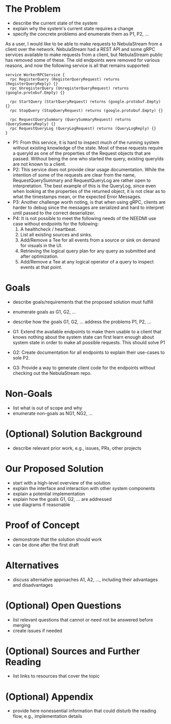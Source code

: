# The Problem
- describe the current state of the system
- explain why the system's current state requires a change
- specify the concrete problems and enumerate them as P1, P2, ...

As a user, I would like to be able to make requests to NebulaStream from a client over the network.
NebulaStream had a REST API and some gRPC services available to make requests from a client, but NebulaStream public has removed some of these. The old endpoints were removed for various reasons, and now the following service is all that remains supported:
```
service WorkerRPCService {
  rpc RegisterQuery (RegisterQueryRequest) returns (RegisterQueryReply) {}
  rpc UnregisterQuery (UnregisterQueryRequest) returns (google.protobuf.Empty) {}

  rpc StartQuery (StartQueryRequest) returns (google.protobuf.Empty) {}
  rpc StopQuery (StopQueryRequest) returns (google.protobuf.Empty) {}

  rpc RequestQuerySummary (QuerySummaryRequest) returns (QuerySummaryReply) {}
  rpc RequestQueryLog (QueryLogRequest) returns (QueryLogReply) {}
}
```
- P1: From this service, it is hard to inspect much of the running system without existing knowledge of the state. Most of these requests require a queryId as one of the properties of the Request objects that are passed. Without being the one who started the query, existing queryIds are not known to a client. 
- P2: This service does not provide clear usage documentation. While the intention of some of the requests are clear from the name, RequestQuerySummary and RequestQueryLog are rather open to interpretation. The best example of this is the QueryLog, since even when looking at the properties of the returned object, it is not clear as to what the timestamps mean, or the expected Error Messages.
- P3: Another challenge worth noting, is that when using gRPC, clients are harder to debug since the messages are serialized and hard to interpret until passed to the correct deserializer.
- P4: It is not possible to meet the following needs of the NEEDMI use case without endpoints for the following:
    1. A healthcheck / heartbeat.
    1. List all existing sources and sinks.
    1. Add/Remove a Tee for all events from a source or sink on demand for visuals in the UI.
    1. Retrieving the logical query plan for any query as submitted and after optimization.
    1. Add/Remove a Tee at any logical operator of a query to inspect events at that point.
    


# Goals
- describe goals/requirements that the proposed solution must fulfill
- enumerate goals as G1, G2, ...
- describe how the goals G1, G2, ... address the problems P1, P2, ...

- G1: Extend the available endpoints to make them usable to a client that knows nothing about the system state can first learn enough about system state in order to make all possible requests. This should solve P1
- G2: Create documentation for all endpoints to explain their use-cases to sole P2.
- G3: Provide a way to generate client code for the endpoints without checking out the NebulaStream repo.

# Non-Goals
- list what is out of scope and why
- enumerate non-goals as NG1, NG2, ...

# (Optional) Solution Background
- describe relevant prior work, e.g., issues, PRs, other projects

# Our Proposed Solution
- start with a high-level overview of the solution
- explain the interface and interaction with other system components
- explain a potential implementation
- explain how the goals G1, G2, ... are addressed
- use diagrams if reasonable

# Proof of Concept
- demonstrate that the solution should work
- can be done after the first draft

# Alternatives
- discuss alternative approaches A1, A2, ..., including their advantages and disadvantages

# (Optional) Open Questions
- list relevant questions that cannot or need not be answered before merging
- create issues if needed

# (Optional) Sources and Further Reading
- list links to resources that cover the topic

# (Optional) Appendix
- provide here nonessential information that could disturb the reading flow, e.g., implementation details
